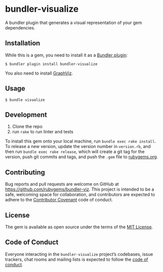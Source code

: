 # bundler-visualize

A bundler plugin that generates a visual representation of your gem dependencies.

## Installation

While this is a gem, you need to install it as a [Bundler plugin](https://bundler.io/v1.16/guides/bundler_plugins.html):

    $ bundler plugin install bundler-visualize

You also need to install [GraphViz](https://www.graphviz.org).

## Usage

    $ bundle visualize

## Development

1. Clone the repo
1. run `rake` to run linter and tests

To install this gem onto your local machine, run `bundle exec rake install`. To release a new version, update the version number in `version.rb`, and then run `bundle exec rake release`, which will create a git tag for the version, push git commits and tags, and push the `.gem` file to [rubygems.org](https://rubygems.org).

## Contributing

Bug reports and pull requests are welcome on GitHub at https://github.com/rubygems/bundler-viz. This project is intended to be a safe, welcoming space for collaboration, and contributors are expected to adhere to the [Contributor Covenant](http://contributor-covenant.org) code of conduct.

## License

The gem is available as open source under the terms of the [MIT License](https://opensource.org/licenses/MIT).

## Code of Conduct

Everyone interacting in the `bundler-visualize` project’s codebases, issue trackers, chat rooms and mailing lists is expected to follow the [code of conduct](https://github.com/fatkodima/bundler-visualize/blob/master/CODE_OF_CONDUCT.md).
